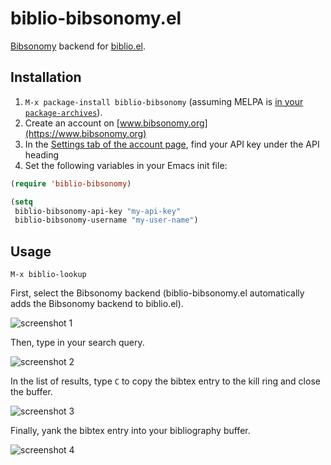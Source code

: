 # biblio-bibsonomy.el

[Bibsonomy](https://www.bibsonomy.org) backend for [biblio.el](https://github.com/cpitclaudel/biblio.el).

## Installation

1. `M-x package-install biblio-bibsonomy` (assuming MELPA is [in your `package-archives`](https://melpa.org/#/getting-started)).
1. Create an account on [www.bibsonomy.org](https://www.bibsonomy.org)
1. In the [Settings tab of the account page](https://www.bibsonomy.org/settings?selTab=1#selTab1), find your API key under the API heading
1. Set the following variables in your Emacs init file:

```lisp
(require 'biblio-bibsonomy)

(setq
 biblio-bibsonomy-api-key "my-api-key"
 biblio-bibsonomy-username "my-user-name")
```

## Usage

```
M-x biblio-lookup
```

First, select the Bibsonomy backend (biblio-bibsonomy.el automatically adds the Bibsonomy backend to biblio.el).

![screenshot 1](https://raw.githubusercontent.com/andreasjansson/biblio-bibsonomy.el/master/readme-assets/screenshot-1.png)

Then, type in your search query.

![screenshot 2](https://raw.githubusercontent.com/andreasjansson/biblio-bibsonomy.el/master/readme-assets/screenshot-2.png)

In the list of results, type `C` to copy the bibtex entry to the kill ring and close the buffer.

![screenshot 3](https://raw.githubusercontent.com/andreasjansson/biblio-bibsonomy.el/master/readme-assets/screenshot-3.png)

Finally, yank the bibtex entry into your bibliography buffer.

![screenshot 4](https://raw.githubusercontent.com/andreasjansson/biblio-bibsonomy.el/master/readme-assets/screenshot-4.png)
